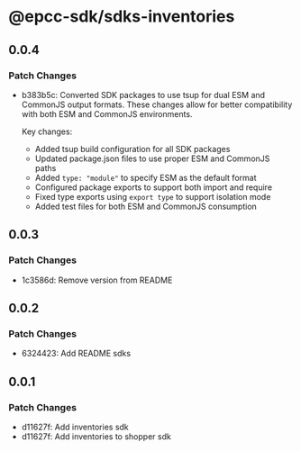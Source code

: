 # @epcc-sdk/sdks-inventories

## 0.0.4

### Patch Changes

- b383b5c: Converted SDK packages to use tsup for dual ESM and CommonJS output formats. These changes allow for better compatibility with both ESM and CommonJS environments.

  Key changes:

  - Added tsup build configuration for all SDK packages
  - Updated package.json files to use proper ESM and CommonJS paths
  - Added `type: "module"` to specify ESM as the default format
  - Configured package exports to support both import and require
  - Fixed type exports using `export type` to support isolation mode
  - Added test files for both ESM and CommonJS consumption

## 0.0.3

### Patch Changes

- 1c3586d: Remove version from README

## 0.0.2

### Patch Changes

- 6324423: Add README sdks

## 0.0.1

### Patch Changes

- d11627f: Add inventories sdk
- d11627f: Add inventories to shopper sdk

